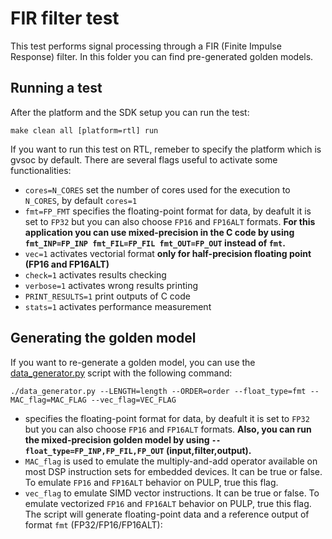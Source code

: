 # FIR filter test
This test performs signal processing through a FIR (Finite Impulse Response) filter.
In this folder you can find pre-generated golden models.

## Running a test
After the platform and the SDK setup you can run the test:

~~~~~shell
make clean all [platform=rtl] run
~~~~~

If you want to run this test on RTL, remeber to specify the platform which is gvsoc by default.
There are several flags useful to activate some functionalities:

- `cores=N_CORES` set the number of cores used for the execution to `N_CORES`, by default `cores=1`
- `fmt=FP_FMT` specifies the floating-point format for data, by deafult it is set to `FP32` but you can also choose `FP16` and `FP16ALT` formats. **For this application you can use mixed-precision in the C code by using `fmt_INP=FP_INP fmt_FIL=FP_FIL fmt_OUT=FP_OUT` instead of `fmt`.**
- `vec=1` activates vectorial format **only for half-precision floating point (FP16 and FP16ALT)**
- `check=1` activates results checking
- `verbose=1` activates wrong results printing
- `PRINT_RESULTS=1` print outputs of C code
- `stats=1` activates performance measurement


## Generating the golden model
If you want to re-generate a golden model, you can use the [data_generator.py](./data_generator.py) script with the following command:

~~~~~shell
./data_generator.py --LENGTH=length --ORDER=order --float_type=fmt --MAC_flag=MAC_FLAG --vec_flag=VEC_FLAG
~~~~~

- specifies the floating-point format for data, by deafult it is set to `FP32` but you can also choose `FP16` and `FP16ALT` formats. **Also, you can run the mixed-precision golden model by using `--float_type=FP_INP,FP_FIL,FP_OUT` (input,filter,output).**
- `MAC_flag` is used to emulate the multiply-and-add operator available on most DSP instruction sets for embedded devices. It can be true or false. To emulate `FP16` and `FP16ALT` behavior on PULP, true this flag.
- `vec_flag` to emulate SIMD vector instructions. It can be true or false. To emulate vectorized `FP16` and `FP16ALT` behavior on PULP, true this flag.
The script will generate floating-point data and a reference output of format `fmt` (FP32/FP16/FP16ALT):
